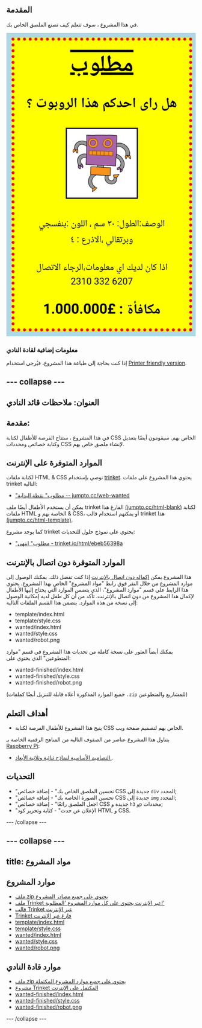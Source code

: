 ## المقدمة

في هذا المشروع ، سوف تتعلم كيف تصنع الملصق الخاص بك.

![لقطة شاشة](images/wanted-final.png)

### معلومات إضافية لقادة النادي

إذا كنت بحاجة إلى طباعة هذا المشروع، فيُرجى استخدام [Printer friendly version](https://projects.raspberrypi.org/en/projects/wanted/print).

## \--- collapse \---

## العنوان: ملاحظات قائد النادي

## مقدمة:

في هذا المشروع ، ستتاح الفرصة للأطفال لكتابة CSS الخاص بهم. سيقومون أيضًا بتعديل وكتابة خصائص ومحددات CSS لإنشاء ملصق خاص بهم.

## الموارد المتوفرة على الإنترنت

لكتابة ملفات HTML & CSS نوصي بإستخدام [trinket](https://trinket.io/). يحتوي هذا المشروع على ملفات trinket التالية:

* ["مطلوب" نقطة البداية -- jumpto.cc/web-wanted](http://jumpto.cc/web-wanted)

يمكن أن يستخدم الأطفال أيضًا ملف trinket الفارغ هذا [(jumpto.cc/html-blank)](http://jumpto.cc/html-blank) لكتابة ملفات HTML الخاصة بهم و & CSS، أو يمكنهم استخدام قالب trinket هذا [(jumpto.cc/html-template)](http://jumpto.cc/html-template).

كما يوجد مشروع trinket يحتوي على نموذج حلول للتحديات:

* ["مطلوب" انتهى - trinket.io/html/ebeb56398a](https://trinket.io/html/ebeb56398a)

## الموارد المتوفرة دون اتصال بالإنترنت

هذا المشروع يمكن [إكماله دون اتصال بالإنترنت](https://www.codeclubprojects.org/en-GB/resources/webdev-working-offline/) إذا كنت تفضل ذلك. يمكنك الوصول إلى موارد المشروع من خلال النقر فوق رابط "مواد المشروع" الخاص بهذا المشروع. يحتوي هذا الرابط على قسم "موارد المشروع"، الذي يتضمن الموارد التي يحتاج إليها الأطفال لإكمال هذا المشروع من دون اتصال بالإنترنت. تأكد من أن كل طفل لديه إمكانية الوصول إلى نسخة من هذه الموارد. يتضمن هذا القسم الملفات التالية:

* template/index.html
* template/style.css
* wanted/index.html
* wanted/style.css
* wanted/robot.png

يمكنك أيضاً العثور على نسخة كاملة من تحديات هذا المشروع في قسم "موارد المتطوعين" الذي يحتوي على:

* wanted-finished/index.html
* wanted-finished/style.css
* wanted-finished/robot.png

(جميع الموارد المذكورة أعلاه قابلة للتنزيل أيضًا كملفات `.zip` للمشاريع والمتطوعين)

## أهداف التعلم

* يتيح هذا المشروع للأطفال الفرصة لكتابة CSS الخاص بهم لتصميم صفحة ويب.

يتناول هذا المشروع عناصر من الصفوف التالية من المناهج الرقمية الخاصة بـ [Raspberry Pi](http://rpf.io/curriculum):

* [التصاميم الأساسية لنماذج ثنائية وثلاثية الأبعاد.](https://www.raspberrypi.org/curriculum/design/creator).

## التحديات

* "تحسين الملصق الخاص بك" - إضافة خصائص CSS جديدة إلى ` div ` المحدد;
* "تحسين الصورة الخاصة بك" - إضافة خصائص CSS جديدة إلى `img` المحدد;
* "اجعل الملصق رائعًا" - إضافة خصائص CSS جديدة و `h3` و`p` محددات;
* "الإعلان عن حدث" - كتابة وتحرير كود HTML و CSS.

\--- /collapse \---

## \--- collapse \---

## title: مواد المشروع

## موارد المشروع

* [ملف.zip يحتوي على جميع مصادر المشروع](resources/wanted-project-resources.zip)
* [ملف Trinket عبر الإنترنت يحتوي على كل موارد المشروع 'المطلوبة!'](http://jumpto.cc/web-wanted)
* [قالب Trinket عبر الإنترنت](http://jumpto.cc/trinket-template)
* [Trinket فارغ عبر الإنترنت](http://jumpto.cc/trinket-blank)
* [template/index.html](resources/template-index.html)
* [template/style.css](resources/template-style.css)
* [wanted/index.html](resources/wanted-index.html)
* [wanted/style.css](resources/wanted-style.css)
* [wanted/robot.png](resources/wanted-robot.png)

## موارد قادة النادي

* [ملف.zip يحتوي على جميع موارد المشروع المكتملة](resources/wanted-volunteer-resources.zip)
* [مشروع Trinket المكتمل على الإنترنت](https://trinket.io/html/ebeb56398a)
* [wanted-finished/index.html](resources/wanted-finished-index.html)
* [wanted-finished/style.css](resources/wanted-finished-style.css)
* [wanted-finished/robot.png](resources/twanted-finished-robot.png)

\--- /collapse \---